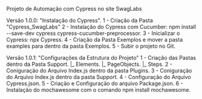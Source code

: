 Projeto de Automação com Cypress no site SwagLabs

Versão 1.0.0: "Instalação do Cypress".
1 - Criação da Pasta "Cypress_SwagLabs"
2 - Instalação do Cypress com Cucumber: npm install --save-dev cypress cypress-cucumber-preprocessor.
3 - Inicializar o Cypress: npx Cypress.
4 - Criação da Pasta Exemplos e mover a pasta examples para dentro da pasta Exemplos.
5 - Subir o projeto no Git.


Versão 1.0.1: "Configurações da Estrutura do Projeto"
1 - Criação das Pastas dentro da Pasta Support.
 |_ Elements.
 |_ PageObjects.
 |_ Steps.
2 - Coniguração do Arquivo Index.js dentro da pasta Plugins.
3 - Coniguração do Arquivo Index.js dentro da pasta Support.
4 - Configuração do Arquivo Cypress.json.
5 - Criação e Configuração do arquivo Package.json.
6 - Instalação do mochawesome com o comando npm install mochawesome.